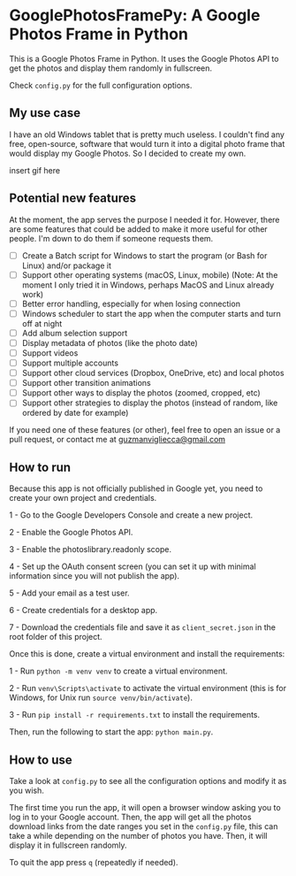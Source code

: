 # GooglePhotosFramePy: A Google Photos Frame in Python

This is a Google Photos Frame in Python. It uses the Google Photos API to get the photos and display them randomly in fullscreen.

Check `config.py` for the full configuration options.

## My use case

I have an old Windows tablet that is pretty much useless. I couldn't find any free, open-source, software that would turn it into a digital photo frame that would display my Google Photos. So I decided to create my own.

insert gif here

## Potential new features

At the moment, the app serves the purpose I needed it for. However, there are some features that could be added to make it more useful for other people.
I'm down to do them if someone requests them.

- [ ] Create a Batch script for Windows to start the program (or Bash for Linux) and/or package it
- [ ] Support other operating systems (macOS, Linux, mobile) (Note: At the moment I only tried it in Windows, perhaps MacOS and Linux already work)
- [ ] Better error handling, especially for when losing connection
- [ ] Windows scheduler to start the app when the computer starts and turn off at night
- [ ] Add album selection support
- [ ] Display metadata of photos (like the photo date)
- [ ] Support videos
- [ ] Support multiple accounts
- [ ] Support other cloud services (Dropbox, OneDrive, etc) and local photos
- [ ] Support other transition animations
- [ ] Support other ways to display the photos (zoomed, cropped, etc)
- [ ] Support other strategies to display the photos (instead of random, like ordered by date for example)

If  you need one of these features (or other), feel free to open an issue or a pull request, or contact me at
guzmanvigliecca@gmail.com


## How to run

Because this app is not officially published in Google yet, you need to create your own project and credentials. 

1 - Go to the Google Developers Console and create a new project.

2 - Enable the Google Photos API.

3 - Enable the photoslibrary.readonly scope.

4 - Set up the OAuth consent screen (you can set it up with minimal information since you will not publish the app).

5 - Add your email as a test user.

6 - Create credentials for a desktop app.

7 - Download the credentials file and save it as `client_secret.json` in the root folder of this project.

Once this is done, create a virtual environment and install the requirements:

1 - Run `python -m venv venv` to create a virtual environment.

2 - Run `venv\Scripts\activate` to activate the virtual environment (this is for Windows, for Unix run `source venv/bin/activate`).

3 - Run `pip install -r requirements.txt` to install the requirements.

Then, run the following to start the app: `python main.py`.

## How to use
Take a look at `config.py` to see all the configuration options and modify it as you wish.

The first time you run the app, it will open a browser window asking you to log in to your Google account. 
Then, the app will get all the photos download links from the date ranges you set in the `config.py` file, this can
take a while depending on the number of photos you have. Then, it will display it in fullscreen randomly.

To quit the app press `q` (repeatedly if needed).
